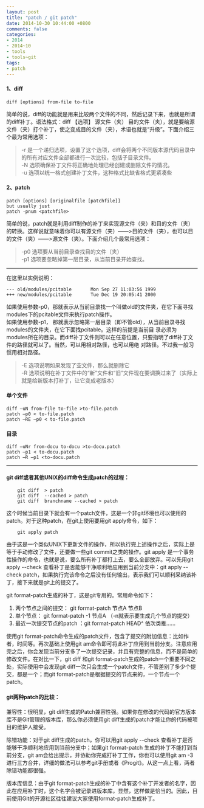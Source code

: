 ```yaml
---
layout: post
title: "patch / git patch"
date: 2014-10-30 10:44:00 +0800
comments: false
categories:
- 2014
- 2014~10
- tools
- tools~git
tags:
- patch
---
```

#### 1、diff
```
diff [options] from-file to-file  
```
简单的说，diff的功能就是用来比较两个文件的不同，然后记录下来，也就是所谓的diff补丁。语法格式：diff 【选项】 源文件（夹） 目的文件（夹），就是要给源文件（夹）打个补丁，使之变成目的文件（夹），术语也就是“升级”。下面介绍三个最为常用选项：  
>    -r 是一个递归选项，设置了这个选项，diff会将两个不同版本源代码目录中的所有对应文件全部都进行一次比较，包括子目录文件。  
>    -N 选项确保补丁文件将正确地处理已经创建或删除文件的情况。  
>    -u 选项以统一格式创建补丁文件，这种格式比缺省格式更紧凑些  

#### 2、patch
```
patch [options] [originalfile [patchfile]]
but usually just
patch -pnum <patchfile>
```
简单的说，patch就是利用diff制作的补丁来实现源文件（夹）和目的文件（夹）的转换。这样说就意味着你可以有源文件（夹）――>目的文件（夹），也可以目的文件（夹）――>源文件（夹）。下面介绍几个最常用选项：  
>    -p0 选项要从当前目录查找目的文件（夹）  
>    -p1 选项要忽略掉第一层目录，从当前目录开始查找。

************************************************************
在这里以实例说明：
```
--- old/modules/pcitable       Mon Sep 27 11:03:56 1999
+++ new/modules/pcitable       Tue Dec 19 20:05:41 2000
```
如果使用参数-p0，那就表示从当前目录找一个叫做old的文件夹，在它下面寻找modules下的pcitable文件来执行patch操作。  
如果使用参数-p1， 那就表示忽略第一层目录（即不管old），从当前目录寻找modules的文件夹，在它下面找pcitable。这样的前提是当前目 录必须为modules所在的目录。而diff补丁文件则可以在任意位置，只要指明了diff补丁文件的路径就可以了。当然，可以用相对路径，也可以用绝 对路径。不过我一般习惯用相对路径。  
>	-E 选项说明如果发现了空文件，那么就删除它  
>	-R 选项说明在补丁文件中的“新”文件和“旧”文件现在要调换过来了（实际上就是给新版本打补丁，让它变成老版本）  

#### 单个文件
```
diff –uN from-file to-file >to-file.patch
patch –p0 < to-file.patch
patch –RE –p0 < to-file.patch
```
#### 目录
```
diff –uNr from-docu to-docu >to-docu.patch
patch –p1 < to-docu.patch
patch –R –p1 <to-docu.patch
```
-------------------

#### git diff或者其他UNIX的diff命令生成patch的过程：
```
	git diff  > patch
	git diff  --cached > patch
	git diff  branchname --cached > patch
```
这个时候当前目录下就会有一个patch文件，这是一个非git环境也可以使用的patch。对于这种patch，在git上使用要用git apply命令，如下：
```
	git apply patch
```

由于这是一个类似UNIX下更新文件的操作，所以执行完上述操作之后，实际上是等于手动修改了文件，还要做一些git commit之类的操作。git apply 是一个事务性操作的命令，也就是说，要么所有补丁都打上去，要么全部放弃。可以先用git apply --check 查看补丁是否能够干净顺利地应用到当前分支中：git apply --check patch，如果执行完该命令之后没有任何输出，表示我们可以顺利采纳该补丁，接下来就是git上的提交了。

git format-patch生成的补丁，这是git专用的。常用命令如下：  
1. 两个节点之间的提交： git format-patch  节点A   节点B  
2. 单个节点： git format-patch -1 节点A （-n就表示要生成几个节点的提交）  
3. 最近一次提交节点的patch ：git format-patch HEAD^ 依次类推……  

使用git format-patch命令生成的patch文件，包含了提交的附加信息：比如作者，时间等。再次基础上使用git am命令即可将此补丁应用到当前分支。注意应用完之后，你会发现当前分支多了一次提交记录，并且有完整的信息，而不是简单的修改文件。在对比一下，git diff 和git format-patch生成的patch一个重要不同之处，实际使用中会发现git diff一次只会生成一个patch文件，不管差别了多少个提交，都是一个；而git format-patch是根据提交的节点来的，一个节点一个patch。

#### git两种patch的比较：
兼容性：很明显，git diff生成的Patch兼容性强。如果你在修改的代码的官方版本库不是Git管理的版本库，那么你必须使用git diff生成的patch才能让你的代码被项目的维护人接受。

除错功能：对于git diff生成的patch，你可以用git apply --check 查看补丁是否能够干净顺利地应用到当前分支中；如果git format-patch 生成的补丁不能打到当前分支，git am会给出提示，并协助你完成打补丁工作，你也可以使用git am -3进行三方合并，详细的做法可以参考git手册或者《Progit》。从这一点上看，两者除错功能都很强。

版本库信息：由于git format-patch生成的补丁中含有这个补丁开发者的名字，因此在应用补丁时，这个名字会被记录进版本库，显然，这样做是恰当的。因此，目前使用Git的开源社区往往建议大家使用format-patch生成补丁。

